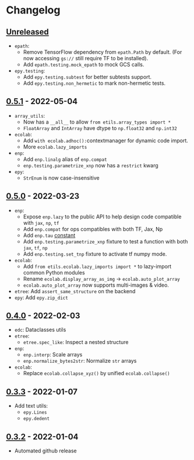 # Changelog

## [Unreleased]

* `epath`:
  * Remove TensorFlow dependency from `epath.Path` by default. (For now
    accessing `gs://` still require TF to be installed).
  * Add `epath.testing.mock_epath` to mock GCS calls.
* `epy.testing`:
  * Add `epy.testing.subtest` for better subtests support.
  * Add `epy.testing.non_hermetic` to mark non-hermetic tests.

## [0.5.1] - 2022-05-04

* `array_utils`:
  * Now has a `__all__` to allow `from etils.array_types import *`
  * `FloatArray` and `IntArray` have dtype to `np.float32` and `np.int32`
* `ecolab`:
  * Add `with ecolab.adhoc():`contextmanager for dynamic code import.
  * More `ecolab.lazy_imports`
* `enp`:
  * Add `enp.linalg` alias of `enp.compat`
  * `enp.testing.parametrize_xnp` now has a `restrict` kwarg
* `epy`:
  * `StrEnum` is now case-insensitive

## [0.5.0] - 2022-03-23

* `enp`:
  * Expose `enp.lazy` to the public API to help design code compatible
  with `jax`, `np`, `tf`
  * Add `enp.compat` for ops compatibles with both TF, Jax, Np
  * Add `enp.tau` [constant](https://tauday.com/)
  * Add `enp.testing.parametrize_xnp` fixture to test a function with both
    `jax`, `tf`, `np`
  * Add `enp.testing.set_tnp` fixture to activate tf numpy mode.
* `ecolab`:
  * Add `from etils.ecolab.lazy_imports import *` to lazy-import common
  Python modules
  * Rename `ecolab.display_array_as_img` -> `ecolab.auto_plot_array`
  * `ecolab.auto_plot_array` now supports multi-images & video.
* `etree`: Add `assert_same_structure` on the backend
* `epy`: Add `epy.zip_dict`

## [0.4.0] - 2022-02-03

* `edc`: Dataclasses utils
* `etree`:
  * `etree.spec_like`: Inspect a nested structure
* `enp`:
  * `enp.interp`: Scale arrays
  * `enp.normalize_bytes2str`: Normalize `str` arrays
* `ecolab`:
    * Replace `ecolab.collapse_xyz()` by unified `ecolab.collapse()`

## [0.3.3] - 2022-01-07

* Add text utils:
  * `epy.Lines`
  * `epy.dedent`

## [0.3.2] - 2022-01-04

* Automated github release

[Unreleased]: https://github.com/google/etils/compare/v0.5.1...HEAD
[0.5.1]: https://github.com/google/etils/compare/v0.5.0...v0.5.1
[0.5.0]: https://github.com/google/etils/compare/v0.4.0...v0.5.0
[0.4.0]: https://github.com/google/etils/compare/v0.3.3...0.4.0
[0.3.3]: https://github.com/google/etils/compare/v0.3.2...v0.3.3
[0.3.2]: https://github.com/google/etils/releases/tag/v0.3.2
